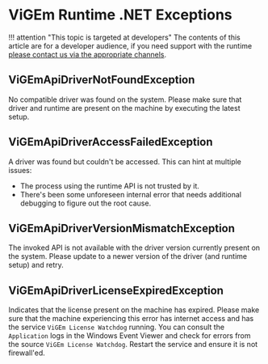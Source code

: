 # ViGEm Runtime .NET Exceptions

!!! attention "This topic is targeted at developers"
    The contents of this article are for a developer audience, if you need support with the runtime [please contact us via the appropriate channels](https://vigem.org/Community-Support/).

## ViGEmApiDriverNotFoundException

No compatible driver was found on the system. Please make sure that driver and runtime are present on the machine by executing the latest setup.

## ViGEmApiDriverAccessFailedException

A driver was found but couldn't be accessed. This can hint at multiple issues:

- The process using the runtime API is not trusted by it.
- There's been some unforeseen internal error that needs additional debugging to figure out the root cause.

## ViGEmApiDriverVersionMismatchException

The invoked API is not available with the driver version currently present on the system. Please update to a newer version of the driver (and runtime setup) and retry.

## ViGEmApiDriverLicenseExpiredException

Indicates that the license present on the machine has expired. Please make sure that the machine experiencing this error has internet access and has the service `ViGEm License Watchdog` running. You can consult the `Application` logs in the Windows Event Viewer and check for errors from the source `ViGEm License Watchdog`. Restart the service and ensure it is not firewall'ed.
